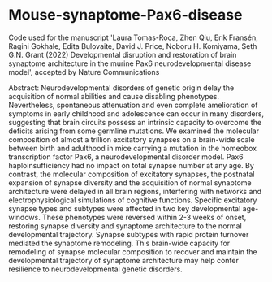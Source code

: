 # Mouse-synaptome-Pax6-disease

Code used for the manuscript 'Laura Tomas-Roca, Zhen Qiu, Erik Fransén, Ragini Gokhale, Edita Bulovaite, David J. Price, Noboru H. Komiyama, Seth G.N. Grant (2022) Developmental disruption and restoration of brain synaptome architecture in the murine Pax6 neurodevelopmental disease model', accepted by Nature Communications

Abstract: Neurodevelopmental disorders of genetic origin delay the acquisition of normal abilities and cause disabling phenotypes. Nevertheless, spontaneous attenuation and even complete amelioration of symptoms in early childhood and adolescence can occur in many disorders, suggesting that brain circuits possess an intrinsic capacity to overcome the deficits arising from some germline mutations. We examined the molecular composition of almost a trillion excitatory synapses on a brain-wide scale between birth and adulthood in mice carrying a mutation in the homeobox transcription factor Pax6, a neurodevelopmental disorder model. Pax6 haploinsufficiency had no impact on total synapse number at any age. By contrast, the molecular composition of excitatory synapses, the postnatal expansion of synapse diversity and the acquisition of normal synaptome architecture were delayed in all brain regions, interfering with networks and electrophysiological simulations of cognitive functions. Specific excitatory synapse types and subtypes were affected in two key developmental age-windows. These phenotypes were reversed within 2-3 weeks of onset, restoring synapse diversity and synaptome architecture to the normal developmental trajectory. Synapse subtypes with rapid protein turnover mediated the synaptome remodeling. This brain-wide capacity for remodeling of synapse molecular composition to recover and maintain the developmental trajectory of synaptome architecture may help confer resilience to neurodevelopmental genetic disorders.
